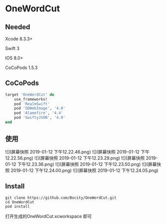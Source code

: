 # OneWordCut
## Needed
Xcode 8.3.3+

Swift 3

IOS 8.0+

CoCoPods 1.5.3

## CoCoPods

```ruby
target 'OneWordCut' do 
	use_frameworks! 
	pod 'RealmSwift'
	pod 'SDWebImage', '4.0'
	pod 'Alamofire', '4.4'
	pod 'SwiftyJSON', '4.0'
end

```
## 使用
![](屏幕快照 2019-01-12 下午12.22.46.png) 
![](屏幕快照 2019-01-12 下午12.22.56.png) 
![](屏幕快照 2019-01-12 下午12.23.29.png) 
![](屏幕快照 2019-01-12 下午12.23.36.png) 
![](屏幕快照 2019-01-12 下午12.23.50.png) 
![](屏幕快照 2019-01-12 下午12.24.00.png) 
![](屏幕快照 2019-01-12 下午12.24.05.png) 

## Install

```shell
git clone https://github.com/Bocity/OneWordCut.git
cd OneWordCut
pod install
```

打开生成的OneWordCut.xcworkspace 即可
